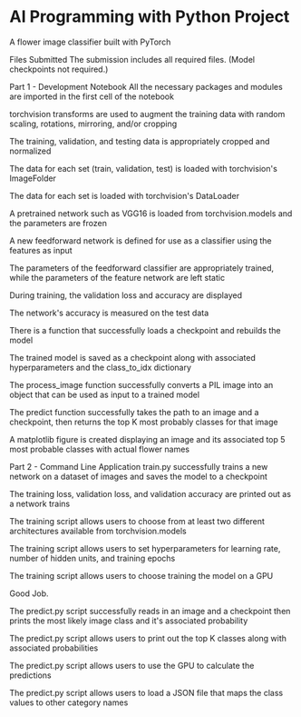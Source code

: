 # AI Programming with Python Project

A flower image classifier built with PyTorch

Files Submitted
The submission includes all required files. (Model checkpoints not required.)

Part 1 - Development Notebook
All the necessary packages and modules are imported in the first cell of the notebook

torchvision transforms are used to augment the training data with random scaling, rotations, mirroring, and/or cropping

The training, validation, and testing data is appropriately cropped and normalized

The data for each set (train, validation, test) is loaded with torchvision's ImageFolder

The data for each set is loaded with torchvision's DataLoader

A pretrained network such as VGG16 is loaded from torchvision.models and the parameters are frozen

A new feedforward network is defined for use as a classifier using the features as input

The parameters of the feedforward classifier are appropriately trained, while the parameters of the feature network are left static

During training, the validation loss and accuracy are displayed

The network's accuracy is measured on the test data

There is a function that successfully loads a checkpoint and rebuilds the model

The trained model is saved as a checkpoint along with associated hyperparameters and the class_to_idx dictionary

The process_image function successfully converts a PIL image into an object that can be used as input to a trained model

The predict function successfully takes the path to an image and a checkpoint, then returns the top K most probably classes for that image

A matplotlib figure is created displaying an image and its associated top 5 most probable classes with actual flower names

Part 2 - Command Line Application
train.py successfully trains a new network on a dataset of images and saves the model to a checkpoint

The training loss, validation loss, and validation accuracy are printed out as a network trains

The training script allows users to choose from at least two different architectures available from torchvision.models

The training script allows users to set hyperparameters for learning rate, number of hidden units, and training epochs

The training script allows users to choose training the model on a GPU

Good Job.

The predict.py script successfully reads in an image and a checkpoint then prints the most likely image class and it's associated probability

The predict.py script allows users to print out the top K classes along with associated probabilities

The predict.py script allows users to use the GPU to calculate the predictions

The predict.py script allows users to load a JSON file that maps the class values to other category names
